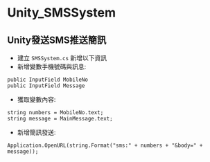 # Unity_SMSSystem

## Unity發送SMS推送簡訊    

* 建立 `SMSSystem.cs` 新增以下資訊          
* 新增變數手機號碼與訊息:    
```
public InputField MobileNo
public InputField Message
```    
* 獲取變數內容:       
```
string numbers = MobileNo.text;
string message = MainMessage.text;
```
* 新增簡訊發送:     
```
Application.OpenURL(string.Format("sms:" + numbers + "&body=" + message));    
```



